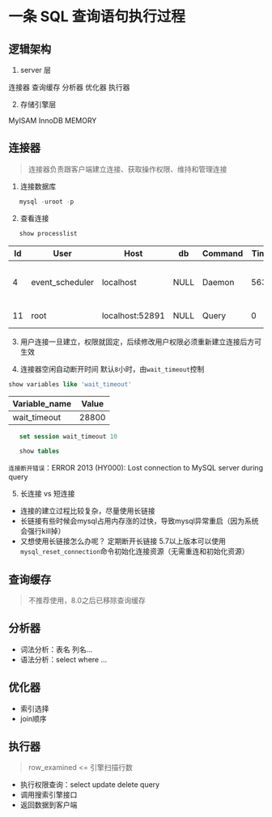 # 一条 SQL 查询语句执行过程

## 逻辑架构

1. server 层
   
连接器 查询缓存 分析器 优化器 执行器

2. 存储引擎层
   
MyISAM InnoDB MEMORY

## 连接器

> 连接器负责跟客户端建立连接、获取操作权限、维持和管理连接

1. 连接数据库
  
```SQL  
   mysql -uroot -p
```

2. 查看连接
  
```SQL
   show processlist
```

| Id | User            | Host            | db   | Command | Time | State                  | Info             |
|----|-----------------|-----------------|------|---------|------|------------------------|------------------|
|  4 | event_scheduler | localhost       | NULL | Daemon  | 5635 | Waiting on empty queue | NULL             |
| 11 | root            | localhost:52891 | NULL | Query   |    0 | starting               | show processlist |

3. 用户连接一旦建立，权限就固定，后续修改用户权限必须重新建立连接后方可生效
  
4. 连接器空闲自动断开时间 默认`8`小时，由`wait_timeout`控制
  
```SQL  
show variables like 'wait_timeout'
```

| Variable_name | Value |
|---------------|-------|
| wait_timeout  | 28800 |

```SQL
   set session wait_timeout 10
```

```SQL
   show tables 
```

`连接断开错误`：ERROR 2013 (HY000): Lost connection to MySQL server during query

5. 长连接 vs 短连接
   
* 连接的建立过程比较复杂，尽量使用长链接
* 长链接有些时候会mysql占用内存涨的过快，导致mysql异常重启（因为系统会强行kill掉）
* 又想使用长链接怎么办呢？
定期断开长链接
5.7以上版本可以使用`mysql_reset_connection`命令初始化连接资源（无需重连和初始化资源）

## 查询缓存

> 不推荐使用，8.0之后已移除查询缓存

## 分析器

* 词法分析：表名 列名...
* 语法分析：select where ...

## 优化器

* 索引选择
* join顺序

## 执行器

> row_examined <= 引擎扫描行数

* 执行权限查询：select update delete query
* 调用搜索引擎接口
* 返回数据到客户端


